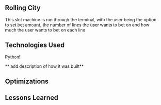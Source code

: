 ## Rolling City
This slot machine is run through the terminal, with the user being the option to set bet amount, the number of lines the user wants to bet on and how much the user wants to bet on each line

## Technologies Used
Python!

** add description of how it was built**

## Optimizations

## Lessons Learned

